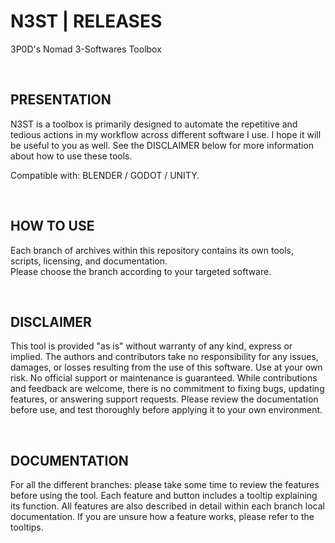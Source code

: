 # N3ST | RELEASES
3P0D's Nomad 3-Softwares Toolbox

<br>  

## PRESENTATION
N3ST is a toolbox is primarily designed to automate the repetitive and tedious actions in my workflow across different software I use. I hope it will be useful to you as well. See the DISCLAIMER below for more information about how to use these tools.  

Compatible with: BLENDER / GODOT / UNITY.

<br>  

## HOW TO USE
Each branch of archives within this repository contains its own tools, scripts, licensing, and documentation.  
Please choose the branch according to your targeted software.  

<br>  

## DISCLAIMER
This tool is provided "as is" without warranty of any kind, express or implied. The authors and contributors take no responsibility for any issues, damages, or losses resulting from the use of this software. Use at your own risk. No official support or maintenance is guaranteed. While contributions and feedback are welcome, there is no commitment to fixing bugs, updating features, or answering support requests. Please review the documentation before use, and test thoroughly before applying it to your own environment. 

<br>  

## DOCUMENTATION
For all the different branches: please take some time to review the features before using the tool. Each feature and button includes a tooltip explaining its function. All features are also described in detail within each branch local documentation. If you are unsure how a feature works, please refer to the tooltips.
